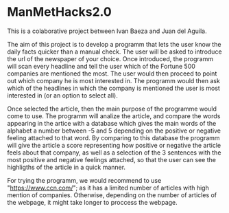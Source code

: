# ManMetHacks2.0

This is a colaborative project between Ivan Baeza and Juan del Aguila.

The aim of this project is to develop a programm that lets the user know the daily facts quicker than a manual check. The user will be asked to introduce the url of the newspaper of your choice. Once introduced, the programm will scan every headline and tell the user which of the Fortune 500 companies are mentioned the most. The user would then proceed to point out which company he is most interested in. The programm would then ask which of the headlines in which the company is mentioned the user is most interested in (or an option to select all).

Once selected the article, then the main purpose of the programme would come to use. The programm will analize the article, and compare the words appearing in the artice with a database which gives the main words of the alphabet a number between -5 and 5 depending on the positive or negative feeling attached to that word. By comparing to this database the programm will give the article a score representing how positive or negative the article feels about that company, as well as a selection of the 3 sentences with the most positive and negative feelings attached, so that the user can see the highligths of the article in a quick manner.

For trying the programm, we would recommend to use "https://www.ccn.com/"; as it has a limited number of articles with high mention of companies. Otherwise, depending on the number of articles of the webpage, it might take longer to proccess the webpage.
